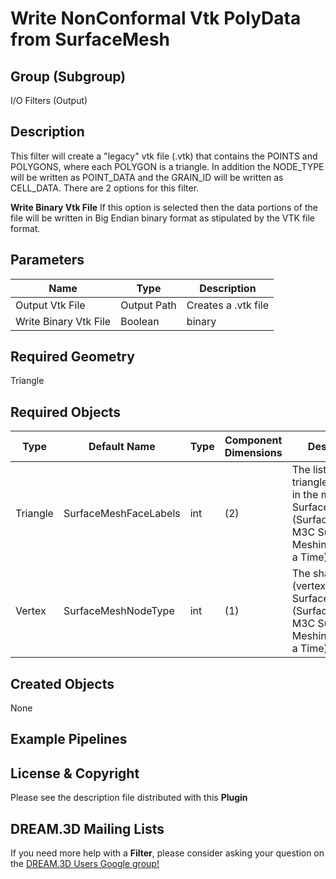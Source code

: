 # Write NonConformal Vtk PolyData from SurfaceMesh  #


## Group (Subgroup) ##

I/O Filters (Output)

## Description ##

This filter will create a "legacy" vtk file (.vtk) that contains the POINTS and POLYGONS, where each POLYGON is a triangle.
In addition the NODE_TYPE will be written as POINT_DATA and the GRAIN_ID will be written as CELL_DATA. There are 2 options for this filter.

__Write Binary Vtk File__ If this option is selected then the data portions of the file will be written in Big Endian
binary format as stipulated by the VTK file format.


## Parameters ##

| Name | Type | Description |
|------|------|-------------|
| Output Vtk File | Output Path | Creates a .vtk file |
| Write Binary Vtk File | Boolean | binary |

## Required Geometry ##

Triangle

## Required Objects ##

| Type | Default Name | Type | Component Dimensions | Description |
|------|--------------|-------------|---------|-----|
| Triangle | SurfaceMeshFaceLabels | int  | (2)   | The list of all triangles (faces) in the mesh. Quick Surface Mesh (SurfaceMeshing), M3C Surface Meshing (Slice at a Time) |
| Vertex | SurfaceMeshNodeType | int | (1) | The shared node (vertex) list. Quick Surface Mesh (SurfaceMeshing), M3C Surface Meshing (Slice at a Time) |


## Created Objects ##

None

## Example Pipelines ##



## License & Copyright ##

Please see the description file distributed with this **Plugin**

## DREAM.3D Mailing Lists ##

If you need more help with a **Filter**, please consider asking your question on the [DREAM.3D Users Google group!](https://groups.google.com/forum/?hl=en#!forum/dream3d-users)


